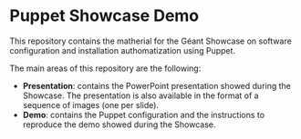Puppet Showcase Demo
====================

This repository contains the matherial for the Géant Showcase on software configuration and installation authomatization using Puppet.

The main areas of this repository are the following:

 * **Presentation**: contains the PowerPoint presentation showed during the Showcase. The presentation is also available in the format of a sequence of images (one per slide).
 * **Demo**: contains the Puppet configuration and the instructions to reproduce the demo showed during the Showcase.
